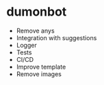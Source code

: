 # dumonbot

- Remove anys
- Integration with suggestions
- Logger
- Tests
- CI/CD
- Improve template
- Remove images
